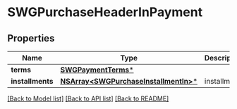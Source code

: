 # SWGPurchaseHeaderInPayment

## Properties
Name | Type | Description | Notes
------------ | ------------- | ------------- | -------------
**terms** | [**SWGPaymentTerms***](SWGPaymentTerms.md) |  | [optional] 
**installments** | [**NSArray&lt;SWGPurchaseInstallmentIn&gt;***](SWGPurchaseInstallmentIn.md) | installments | [optional] 

[[Back to Model list]](../README.md#documentation-for-models) [[Back to API list]](../README.md#documentation-for-api-endpoints) [[Back to README]](../README.md)


